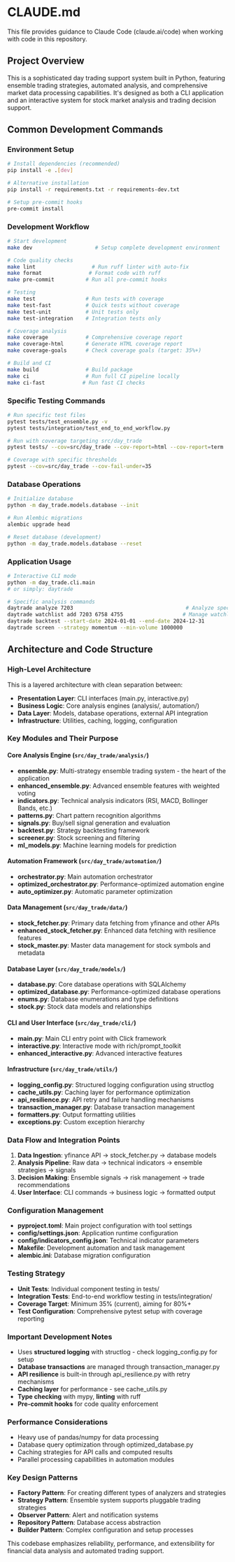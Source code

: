 # CLAUDE.md

This file provides guidance to Claude Code (claude.ai/code) when working with code in this repository.

## Project Overview
This is a sophisticated day trading support system built in Python, featuring ensemble trading strategies, automated analysis, and comprehensive market data processing capabilities. It's designed as both a CLI application and an interactive system for stock market analysis and trading decision support.

## Common Development Commands

### Environment Setup
```bash
# Install dependencies (recommended)
pip install -e .[dev]

# Alternative installation
pip install -r requirements.txt -r requirements-dev.txt

# Setup pre-commit hooks
pre-commit install
```

### Development Workflow
```bash
# Start development
make dev                    # Setup complete development environment

# Code quality checks
make lint                  # Run ruff linter with auto-fix
make format               # Format code with ruff
make pre-commit          # Run all pre-commit hooks

# Testing
make test                # Run tests with coverage
make test-fast           # Quick tests without coverage
make test-unit           # Unit tests only
make test-integration    # Integration tests only

# Coverage analysis
make coverage            # Comprehensive coverage report
make coverage-html       # Generate HTML coverage report
make coverage-goals      # Check coverage goals (target: 35%+)

# Build and CI
make build               # Build package
make ci                  # Run full CI pipeline locally
make ci-fast            # Run fast CI checks
```

### Specific Testing Commands
```bash
# Run specific test files
pytest tests/test_ensemble.py -v
pytest tests/integration/test_end_to_end_workflow.py

# Run with coverage targeting src/day_trade
pytest tests/ --cov=src/day_trade --cov-report=html --cov-report=term

# Coverage with specific thresholds
pytest --cov=src/day_trade --cov-fail-under=35
```

### Database Operations
```bash
# Initialize database
python -m day_trade.models.database --init

# Run Alembic migrations
alembic upgrade head

# Reset database (development)
python -m day_trade.models.database --reset
```

### Application Usage
```bash
# Interactive CLI mode
python -m day_trade.cli.main
# or simply: daytrade

# Specific analysis commands
daytrade analyze 7203                                    # Analyze specific stock
daytrade watchlist add 7203 6758 4755                   # Manage watchlist
daytrade backtest --start-date 2024-01-01 --end-date 2024-12-31
daytrade screen --strategy momentum --min-volume 1000000
```

## Architecture and Code Structure

### High-Level Architecture
This is a layered architecture with clean separation between:
- **Presentation Layer**: CLI interfaces (main.py, interactive.py)
- **Business Logic**: Core analysis engines (analysis/, automation/)
- **Data Layer**: Models, database operations, external API integration
- **Infrastructure**: Utilities, caching, logging, configuration

### Key Modules and Their Purpose

#### Core Analysis Engine (`src/day_trade/analysis/`)
- **ensemble.py**: Multi-strategy ensemble trading system - the heart of the application
- **enhanced_ensemble.py**: Advanced ensemble features with weighted voting
- **indicators.py**: Technical analysis indicators (RSI, MACD, Bollinger Bands, etc.)
- **patterns.py**: Chart pattern recognition algorithms
- **signals.py**: Buy/sell signal generation and evaluation
- **backtest.py**: Strategy backtesting framework
- **screener.py**: Stock screening and filtering
- **ml_models.py**: Machine learning models for prediction

#### Automation Framework (`src/day_trade/automation/`)
- **orchestrator.py**: Main automation orchestrator
- **optimized_orchestrator.py**: Performance-optimized automation engine
- **auto_optimizer.py**: Automatic parameter optimization

#### Data Management (`src/day_trade/data/`)
- **stock_fetcher.py**: Primary data fetching from yfinance and other APIs
- **enhanced_stock_fetcher.py**: Enhanced data fetching with resilience features
- **stock_master.py**: Master data management for stock symbols and metadata

#### Database Layer (`src/day_trade/models/`)
- **database.py**: Core database operations with SQLAlchemy
- **optimized_database.py**: Performance-optimized database operations
- **enums.py**: Database enumerations and type definitions
- **stock.py**: Stock data models and relationships

#### CLI and User Interface (`src/day_trade/cli/`)
- **main.py**: Main CLI entry point with Click framework
- **interactive.py**: Interactive mode with rich/prompt_toolkit
- **enhanced_interactive.py**: Advanced interactive features

#### Infrastructure (`src/day_trade/utils/`)
- **logging_config.py**: Structured logging configuration using structlog
- **cache_utils.py**: Caching layer for performance optimization
- **api_resilience.py**: API retry and failure handling mechanisms
- **transaction_manager.py**: Database transaction management
- **formatters.py**: Output formatting utilities
- **exceptions.py**: Custom exception hierarchy

### Data Flow and Integration Points
1. **Data Ingestion**: yfinance API → stock_fetcher.py → database models
2. **Analysis Pipeline**: Raw data → technical indicators → ensemble strategies → signals
3. **Decision Making**: Ensemble signals → risk management → trade recommendations
4. **User Interface**: CLI commands → business logic → formatted output

### Configuration Management
- **pyproject.toml**: Main project configuration with tool settings
- **config/settings.json**: Application runtime configuration
- **config/indicators_config.json**: Technical indicator parameters
- **Makefile**: Development automation and task management
- **alembic.ini**: Database migration configuration

### Testing Strategy
- **Unit Tests**: Individual component testing in tests/
- **Integration Tests**: End-to-end workflow testing in tests/integration/
- **Coverage Target**: Minimum 35% (current), aiming for 80%+
- **Test Configuration**: Comprehensive pytest setup with coverage reporting

### Important Development Notes
- Uses **structured logging** with structlog - check logging_config.py for setup
- **Database transactions** are managed through transaction_manager.py
- **API resilience** is built-in through api_resilience.py with retry mechanisms
- **Caching layer** for performance - see cache_utils.py
- **Type checking** with mypy, **linting** with ruff
- **Pre-commit hooks** for code quality enforcement

### Performance Considerations
- Heavy use of pandas/numpy for data processing
- Database query optimization through optimized_database.py
- Caching strategies for API calls and computed results
- Parallel processing capabilities in automation modules

### Key Design Patterns
- **Factory Pattern**: For creating different types of analyzers and strategies
- **Strategy Pattern**: Ensemble system supports pluggable trading strategies
- **Observer Pattern**: Alert and notification systems
- **Repository Pattern**: Database access abstraction
- **Builder Pattern**: Complex configuration and setup processes

This codebase emphasizes reliability, performance, and extensibility for financial data analysis and automated trading support.